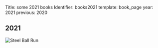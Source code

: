 Title: some 2021 books
Identifier: books2021
template: book_page
year: 2021
previous: 2020

<h2>2021</h2>
<p style="display: block;margin: auto;">
    <a>
        <img
            src="{static}/media/books2021/steel_ball_run.jpg"
            title="Steel Ball Run"
            alt="Steel Ball Run"
        >
    </a>
</p>

